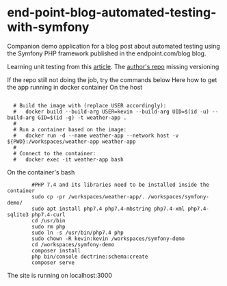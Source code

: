# end-point-blog-automated-testing-with-symfony
Companion demo application for a blog post about automated testing using the Symfony PHP framework published in the endpoint.com/blog blog.

Learning unit testing from this [article](https://www.endpointdev.com/blog/2020/09/automated-testing-with-symfony/). 
The [author's repo](https://github.com/megakevin/end-point-blog-automated-testing-with-symfony) missing versioning 

If the repo still not doing the job, try the commands below
Here how to get the app running in docker container
On the host
```shell

  # Build the image with (replace USER accordingly):
  #   docker build --build-arg USER=kevin --build-arg UID=$(id -u) --build-arg GID=$(id -g) -t weather-app .
  #
  # Run a container based on the image:
  #   docker run -d --name weather-app --network host -v ${PWD}:/workspaces/weather-app weather-app
  #
  # Connect to the container:
  #   docker exec -it weather-app bash
```

On the container's bash
```shell
        #PHP 7.4 and its libraries need to be installed inside the container
        sudo cp -pr /workspaces/weather-app/. /workspaces/symfony-demo/
        sudo apt install php7.4 php7.4-mbstring php7.4-xml php7.4-sqlite3 php7.4-curl
        cd /usr/bin
        sudo rm php
        sudo ln -s /usr/bin/php7.4 php
        sudo chown -R kevin:kevin /workspaces/symfony-demo
        cd /workspaces/symfony-demo
        composer install
        php bin/console doctrine:schema:create
        composer serve
 ```
 The site is running on localhost:3000
